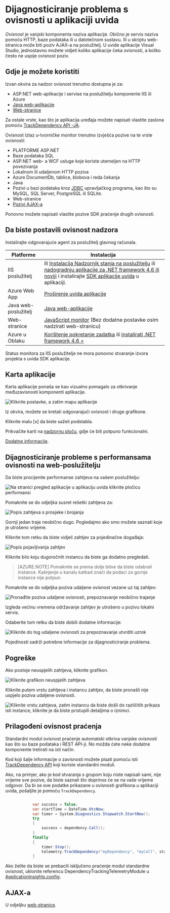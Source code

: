 <properties 
    pageTitle="Dijagnosticiranje problema s ovisnosti u aplikaciji uvida" 
    description="Pronalaženje pogrešaka i sporo uzrokovanih ovisnosti" 
    services="application-insights" 
    documentationCenter=""
    authors="alancameronwills" 
    manager="douge"/>

<tags 
    ms.service="application-insights" 
    ms.workload="tbd" 
    ms.tgt_pltfrm="ibiza" 
    ms.devlang="na" 
    ms.topic="article" 
    ms.date="05/12/2016" 
    ms.author="awills"/>
 
# <a name="diagnosing-issues-with-dependencies-in-application-insights"></a>Dijagnosticiranje problema s ovisnosti u aplikaciji uvida


*Ovisnost* je vanjski komponenta naziva aplikacije. Obično je servis naziva pomoću HTTP, baze podataka ili u datotečnom sustavu. Ili u skriptu web-stranica može biti poziv AJAX-a na poslužitelj. U uvide aplikacije Visual Studio, jednostavno možete vidjeti koliko aplikacije čeka ovisnosti, a koliko često ne uspije ovisnost poziv.

## <a name="where-you-can-use-it"></a>Gdje je možete koristiti

Izvan okvira za nadzor ovisnost trenutno dostupna je za:

* ASP.NET web-aplikacije i servise na poslužitelju komponente IIS ili Azure
* [Java web-aplikacije](app-insights-java-agent.md)
* [Web-stranice](https://azure.microsoft.com/blog/ajax-collection-in-application-insights/)

Za ostale vrste, kao što je aplikacija uređaja možete napisati vlastite zaslona pomoću [TrackDependency API -JA](app-insights-api-custom-events-metrics.md#track-dependency).

Ovisnost Izlaz u-tvorničke monitor trenutno izvješća pozive na te vrste ovisnosti:

* PLATFORME ASP.NET
 * Baze podataka SQL
 * ASP.NET web- a WCF usluge koje koriste utemeljen na HTTP povezivanja
 * Lokalnom ili udaljenom HTTP poziva
 * Azure DocumentDb, tablice, blobova i reda čekanja
* Java
 * Pozivi u bazi podataka kroz [JDBC](http://docs.oracle.com/javase/7/docs/technotes/guides/jdbc/) upravljačkog programa, kao što su MySQL, SQL Server, PostgreSQL ili SQLite.
* Web-stranice
 * [Pozivi AJAX-a](app-insights-javascript.md)

Ponovno možete napisati vlastite pozive SDK praćenje drugih ovisnosti.

## <a name="to-set-up-dependency-monitoring"></a>Da biste postavili ovisnost nadzora

Instalirajte odgovarajuće agent za poslužitelj glavnog računala.

Platforme | Instalacija
---|---
IIS poslužitelj | Ili [Instalacija Nadzornik stanja na poslužitelju](app-insights-monitor-performance-live-website-now.md) ili [nadogradnju aplikacije za .NET framework 4.6 ili noviji](http://go.microsoft.com/fwlink/?LinkId=528259) i instalirajte [SDK aplikacije uvida](app-insights-asp-net.md) u aplikaciji.
Azure Web App | [Proširenje uvida aplikacije](app-insights-azure-web-apps.md)
Java web-poslužitelj | [Java web-aplikacije](app-insights-java-agent.md)
Web-stranice | [JavaScript monitor](app-insights-javascript.md) (Bez dodatne postavke osim nadzirati web-stranicu)
Azure u Oblaku |  [Korištenje pokretanje zadatka](app-insights-cloudservices.md#dependencies) ili [instalirati .NET framework 4.6 +](../cloud-services/cloud-services-dotnet-install-dotnet.md)  

Status monitora za IIS poslužitelje ne mora ponovno stvaranje izvora projekta s uvida SDK aplikacije. 

## <a name="application-map"></a>Karta aplikacije

Karta aplikacije ponaša se kao vizualno pomagalo za otkrivanje međuzavisnosti komponenti aplikacije. 

![Kliknite postavke, a zatim mapu aplikacije](./media/app-insights-dependencies/08.png)

Iz okvira, možete se kretati odgovarajući ovisnost i druge grafikone.

Kliknite malu [x] da biste saželi podstabla.

Prikvačite karti na [nadzornu ploču](app-insights-dashboards.md), gdje će biti potpuno funkcionalni.

[Dodatne informacije](app-insights-app-map.md).

## <a name="diagnosis"></a>Dijagnosticiranje probleme s performansama ovisnosti na web-poslužitelju

Da biste procijenite performanse zahtjeva na vašem poslužitelju:

![Na stranici pregled aplikacije u aplikaciju uvida kliknite pločicu performansi](./media/app-insights-dependencies/01-performance.png)

Pomaknite se do odjeljka susret rešetki zahtjeva za:

![Popis zahtjeva s prosjeke i brojanja](./media/app-insights-dependencies/02-reqs.png)

Gornji jedan traje neobično dugo. Pogledajmo ako smo možete saznati koje je utrošeno vrijeme.

Kliknite tom retku da biste vidjeli zahtjev za pojedinačne događaja:


![Popis pojavljivanja zahtjev](./media/app-insights-dependencies/03-instances.png)

Kliknite bilo koju dugoročnih instancu da biste ga dodatno pregledati.

> [AZURE.NOTE] Pomaknite se prema dolje bitne da biste odabrali instance. Kašnjenje u kanalu katkad znači da podaci za gornje instance nije potpun.

Pomaknite se do odjeljka poziva udaljene ovisnost vezane uz taj zahtjev:

![Pronađite poziva udaljene ovisnosti, prepoznavanje neobično trajanje](./media/app-insights-dependencies/04-dependencies.png)

Izgleda većinu vremena održavanje zahtjev je utrošeno u pozivu lokalni servis. 

Odaberite tom retku da biste dobili dodatne informacije:


![Kliknite do tog udaljene ovisnosti za prepoznavanje utvrditi uzrok](./media/app-insights-dependencies/05-detail.png)

Pojedinosti sadrži potrebne informacije za dijagnosticiranje problema.



## <a name="failures"></a>Pogreške

Ako postoje neuspjelih zahtjeva, kliknite grafikon.

![Kliknite grafikon neuspjelih zahtjeva](./media/app-insights-dependencies/06-fail.png)

Kliknite putem vrstu zahtjeva i instancu zahtjev, da biste pronašli nije uspjelo poziva udaljene ovisnosti.


![Kliknite vrstu zahtjeva, zatim instancu da biste došli do različitih prikaza isti instance, kliknite je da biste pristupili detaljima o iznimci.](./media/app-insights-dependencies/07-faildetail.png)


## <a name="custom-dependency-tracking"></a>Prilagođeni ovisnost praćenja

Standardni modul ovisnost praćenje automatski otkriva vanjske ovisnosti kao što su baze podataka i REST API-ji. No možda ćete neke dodatne komponente tretirati na isti način. 

Kod koji šalje informacije o zavisnosti možete pisati pomoću isti [TrackDependency API](app-insights-api-custom-events-metrics.md#track-dependency) koji koriste standardni moduli.

Ako, na primjer, ako je kod stvaranja s grupom koju niste napisali sami, nije vrijeme sve pozive, da biste saznali što doprinos će se na vaše vrijeme odgovor. Da bi se ove podatke prikazane u ovisnosti grafikona u aplikaciji uvida, pošaljite je pomoću `TrackDependency`.

```C#

            var success = false;
            var startTime = DateTime.UtcNow;
            var timer = System.Diagnostics.Stopwatch.StartNew();
            try
            {
                success = dependency.Call();
            }
            finally
            {
                timer.Stop();
                telemetry.TrackDependency("myDependency", "myCall", startTime, timer.Elapsed, success);
            }
```

Ako želite da biste se prebacili isključeno praćenje modul standardne ovisnost, uklonite referencu DependencyTrackingTelemetryModule u [ApplicationInsights.config](app-insights-configuration-with-applicationinsights-config.md).


## <a name="ajax"></a>AJAX-a

U odjeljku [web-stranice](app-insights-javascript.md).


 